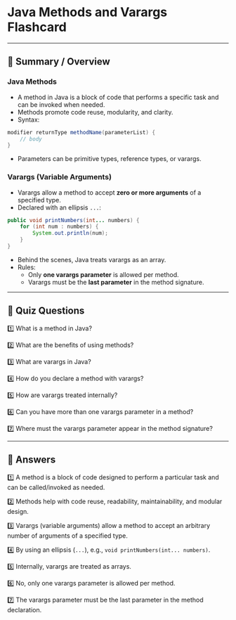 # Java Methods and Varargs Flashcard

---

## 🌟 Summary / Overview

### Java Methods

- A method in Java is a block of code that performs a specific task and can be invoked when needed.
- Methods promote code reuse, modularity, and clarity.
- Syntax:

```java
modifier returnType methodName(parameterList) { 
    // body
}
```

- Parameters can be primitive types, reference types, or varargs.

### Varargs (Variable Arguments)

- Varargs allow a method to accept **zero or more arguments** of a specified type.
- Declared with an ellipsis `...`:

```java
public void printNumbers(int... numbers) {
    for (int num : numbers) {
        System.out.println(num);
    }
}
```

- Behind the scenes, Java treats varargs as an array.
- Rules:
  - Only **one varargs parameter** is allowed per method.
  - Varargs must be the **last parameter** in the method signature.

---

## 🌟 Quiz Questions

1️⃣ What is a method in Java?

2️⃣ What are the benefits of using methods?

3️⃣ What are varargs in Java?

4️⃣ How do you declare a method with varargs?

5️⃣ How are varargs treated internally?

6️⃣ Can you have more than one varargs parameter in a method?

7️⃣ Where must the varargs parameter appear in the method signature?

---

## 🌟 Answers

1️⃣ A method is a block of code designed to perform a particular task and can be called/invoked as needed.

2️⃣ Methods help with code reuse, readability, maintainability, and modular design.

3️⃣ Varargs (variable arguments) allow a method to accept an arbitrary number of arguments of a specified type.

4️⃣ By using an ellipsis (`...`), e.g., `void printNumbers(int... numbers)`.

5️⃣ Internally, varargs are treated as arrays.

6️⃣ No, only one varargs parameter is allowed per method.

7️⃣ The varargs parameter must be the last parameter in the method declaration.

